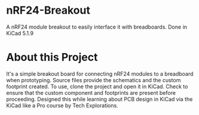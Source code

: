 # nRF24-Breakout
A nRF24 module breakout to easily interface it with breadboards. Done in KiCad 5.1.9

# About this Project
It's a simple breakout board for connecting nRF24 modules to a breadboard when prototyping. Source files provide the schematics and the custom footprint created. To use, clone the project and open it in KiCad. Check to ensure that the custom component and footprints are present before proceeding. Designed this while learning about PCB design in KiCad via the KiCad like a Pro course by Tech Explorations.
